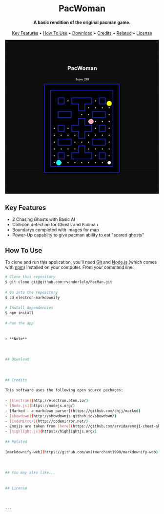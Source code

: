 
<h1 align="center">
   PacWoman
  <br>
</h1>

<h4 align="center">A basic rendition of the original pacman game. <a href="http://electron.atom.io" target="_blank"></h4>

<p align="center">
  <a href="#key-features">Key Features</a> •
  <a href="#how-to-use">How To Use</a> •
  <a href="#download">Download</a> •
  <a href="#credits">Credits</a> •
  <a href="#related">Related</a> •
  <a href="#license">License</a>
</p>

![screenshot](https://github.com/rvanderlely/PacMan/blob/main/images/pacman.gif)

## Key Features
* 2 Chasing Ghosts with Basic AI
* Collision detection for Ghosts and Pacman
* Boundarys completed with images for map
* Power-Up capablity to give pacman ability to eat "scared ghosts" 
   

## How To Use

To clone and run this application, you'll need [Git](https://git-scm.com) and [Node.js](https://nodejs.org/en/download/) (which comes with [npm](http://npmjs.com)) installed on your computer. From your command line:

```bash
# Clone this repository
$ git clone git@github.com:rvanderlely/PacMan.git

# Go into the repository
$ cd electron-markdownify

# Install dependencies
$ npm install

# Run the app


> **Note**



## Download



## Credits

This software uses the following open source packages:

- [Electron](http://electron.atom.io/)
- [Node.js](https://nodejs.org/)
- [Marked - a markdown parser](https://github.com/chjj/marked)
- [showdown](http://showdownjs.github.io/showdown/)
- [CodeMirror](http://codemirror.net/)
- Emojis are taken from [here](https://github.com/arvida/emoji-cheat-sheet.com)
- [highlight.js](https://highlightjs.org/)

## Related

[markdownify-web](https://github.com/amitmerchant1990/markdownify-web) - Web version of Markdownify



## You may also like...


## License



---



